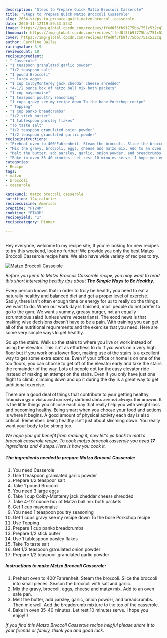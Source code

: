 ```yaml
---
description: "Steps to Prepare Quick Matzo Broccoli Casserole"
title: "Steps to Prepare Quick Matzo Broccoli Casserole"
slug: 2654-steps-to-prepare-quick-matzo-broccoli-casserole
date: 2020-11-12T19:59:33.524Z
image: https://img-global.cpcdn.com/recipes/ffed0f3fb9f775bb/751x532cq70/matzo-broccoli-casserole-recipe-main-photo.jpg
thumbnail: https://img-global.cpcdn.com/recipes/ffed0f3fb9f775bb/751x532cq70/matzo-broccoli-casserole-recipe-main-photo.jpg
cover: https://img-global.cpcdn.com/recipes/ffed0f3fb9f775bb/751x532cq70/matzo-broccoli-casserole-recipe-main-photo.jpg
author: Caroline Bailey
ratingvalue: 3.9
reviewcount: 10
recipeingredient:
- " Casserole"
- "1 teaspoon granulated garlic powder"
- "1/2 teaspoon salt"
- "1 pound Broccoli"
- "3 large eggs"
- "1 cup ColbyMonterey jack cheddar cheese shredded"
- "4-1/2 ounce box of Matzo ball mix both packets"
- "1 cup mayonnaise"
- "1 teaspoon poultry seasoning"
- "1 cups gravy see my recipe down To the bone Porkchop recipe"
- " Topping"
- "1 cup panko breadcrumbs"
- "1/2 stick butter"
- "1 tablespoon parsley flakes"
- "To taste salt"
- "1/2 teaspoon granulated onion powder"
- "1/2 teaspoon granulated garlic powder"
recipeinstructions:
- "Preheat oven to 400°Fahrenheit. Steam the broccoli. Slice the broccoli into small pieces. Season the broccoli with salt and garlic."
- "Mix the gravy, broccoli, eggs, cheese and matzo mix. Add to an oven safe pan."
- "Melt the butter, add parsley, garlic, onion powder, and breadcrumbs. Then mix well. Add the breadcrumb mixture to the top of the casserole."
- "Bake in oven 35-40 minutes. Let rest 10 minutes serve. I hope you enjoy!!!"
categories:
- Recipe
tags:
- matzo
- broccoli
- casserole

katakunci: matzo broccoli casserole 
nutrition: 124 calories
recipecuisine: American
preptime: "PT24M"
cooktime: "PT43M"
recipeyield: "1"
recipecategory: Dinner

---
```

<br>
Hey everyone, welcome to my recipe site, If you're looking for new recipes to try this weekend, look no further! We provide you only the best Matzo Broccoli Casserole recipe here. We also have wide variety of recipes to try.
<br>


![Matzo Broccoli Casserole](https://img-global.cpcdn.com/recipes/ffed0f3fb9f775bb/751x532cq70/matzo-broccoli-casserole-recipe-main-photo.jpg)

<i>Before you jump to Matzo Broccoli Casserole recipe, you may want to read this short interesting healthy tips about <strong>The Simple Ways to Be Healthy</strong>.</i>

Every person knows that in order to truly be healthy you need to eat a naturally healthy and balanced diet and get a proper level of exercise. Sadly, there isn't often enough time or energy for us to really do the things we want to do. When our work day is finished, most people do not prefer to go to the gym. We want a yummy, greasy burger, not an equally scrumptious salad (unless we’re vegetarians). The good news is that making wise decisions doesn’t have to be a pain. With training you can get all of the nutritional requirements and the exercise that you need. Here are some very simple ways to get healthy.

Go up the stairs. Walk up the stairs to where you live or work instead of using the elevator. This isn't as effortless to do if you work on a very high floor but if you work on a lower floor, making use of the stairs is a excellent way to get some extra exercise. Even if your office or home is on one of the top floors, you can choose to get off of the elevator early and take the stairs the remainder of the way. Lots of people opt for the easy elevator ride instead of making an attempt on the stairs. Even if you only have just one flight to climb, climbing down and up it during the day is a great way to get additional exercise. 

There are a good deal of things that contribute to your getting healthy. Intensive gym visits and narrowly defined diets are not always the answer. It is the little things you choose each day that really help you with weight loss and becoming healthy. Being smart when you choose your food and actions is where it begins. A good amount of physical activity each day is also critical. Remember: being healthy isn’t just about slimming down. You really want your body to be strong too. 


<i>We hope you got benefit from reading it, now let's go back to matzo broccoli casserole recipe. To cook matzo broccoli casserole you need <strong>17</strong> ingredients and <strong>4</strong> steps. Here is how you cook it.
</i>

##### The ingredients needed to prepare Matzo Broccoli Casserole:

1. You need  Casserole
1. Use 1 teaspoon granulated garlic powder
1. Prepare 1/2 teaspoon salt
1. Take 1 pound Broccoli
1. You need 3 large eggs
1. Take 1 cup Colby-Monterey jack cheddar cheese shredded
1. Take 4-1/2 ounce box of Matzo ball mix both packets
1. Get 1 cup mayonnaise
1. You need 1 teaspoon poultry seasoning
1. Get 1 cups gravy see my recipe down To the bone Porkchop recipe
1. Use  Topping
1. Prepare 1 cup panko breadcrumbs
1. Prepare 1/2 stick butter
1. Use 1 tablespoon parsley flakes
1. Take To taste salt
1. Get 1/2 teaspoon granulated onion powder
1. Prepare 1/2 teaspoon granulated garlic powder


##### Instructions to make Matzo Broccoli Casserole:

1. Preheat oven to 400°Fahrenheit. Steam the broccoli. Slice the broccoli into small pieces. Season the broccoli with salt and garlic.
1. Mix the gravy, broccoli, eggs, cheese and matzo mix. Add to an oven safe pan.
1. Melt the butter, add parsley, garlic, onion powder, and breadcrumbs. Then mix well. Add the breadcrumb mixture to the top of the casserole.
1. Bake in oven 35-40 minutes. Let rest 10 minutes serve. I hope you enjoy!!!


<i>If you find this Matzo Broccoli Casserole recipe helpful please share it to your friends or family, thank you and good luck.</i>
